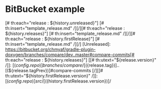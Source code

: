 # BitBucket example

[# th:each="release : ${history.unreleased}"]
[# th:insert="template_release.md" /][/][# th:each="release : ${history.releases}"]
[# th:insert="template_release.md" /][/][# th:each="release : ${history.firstRelease}"]
[# th:insert="template_release.md" /][/]
[Unreleased]: https://bitbucket.org/chmyaf/gradle-plugin-doxygen/branches/compare/dev..master#compare-commits[# th:each="release : ${history.releases}"]
[[# th:utext="${release.version}" /]]: [(${config.repo})]branches/compare/[(${release.tag})]..[(${release.tagPrev})]#compare-commits
[/][[# th:utext="${history.firstRelease.version}" /]]: [(${config.repo})]src/[(${history.firstRelease.version})]/
